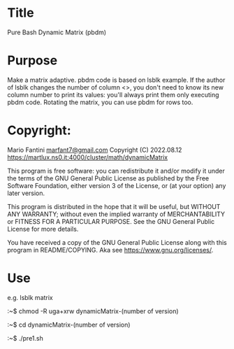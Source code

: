 # Title 
Pure Bash Dynamic Matrix (pbdm)

# Purpose
Make a matrix adaptive.
pbdm code is based on lsblk example.
If the author of lsblk changes the number of column <<SIZE>>, you don't need 
to know its new column number  to print its values: you'll always print them
only executing pbdm code.
	Rotating the matrix, you can use pbdm for rows too.


# Copyright:
Mario Fantini marfant7@gmail.com
Copyright (C) 2022.08.12
https://martlux.ns0.it:4000/cluster/math/dynamicMatrix

This program is free software: you can redistribute it and/or modify it under
the terms of the GNU General Public License as published by the Free Software
Foundation,  either  version 3 of the  License, or (at your option) any later 
version.

This program is distributed in the hope that it will be  useful, but  WITHOUT 
ANY WARRANTY; without even the implied warranty of MERCHANTABILITY or FITNESS
FOR A PARTICULAR PURPOSE. 
See the GNU General Public License for more details.

You have received a copy  of the GNU General Public License  along  with this 
program in README/COPYING. 
Aka see <https://www.gnu.org/licenses/>.



# Use
e.g. lsblk matrix

:~$ chmod -R uga+xrw dynamicMatrix-(number of version)

:~$ cd dynamicMatrix-(number of version)

:~$ ./pre1.sh

